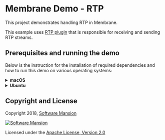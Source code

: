 # Membrane Demo - RTP

This project demonstrates handling RTP in Membrane.

This example uses [RTP plugin](https://github.com/membraneframework/membrane_rtp_plugin) that is responsible for
receiving and sending RTP streams.

## Prerequisites and running the demo

Below is the instruction for the installation of required dependencies and how to run this demo on various operating systems:

<details>
<summary>
<b>macOS</b>
</summary>

### Prerequisites

Make sure you have the following packages installed in your system:

- FFmpeg 4.x
- SDL 2
- PortAudio

```shell
brew install ffmpeg portaudio sdl2
```

Furthermore, make sure you have `Elixir` and `Erlang` installed on your machine. For installation details, see: https://elixir-lang.org/install.html

### Run the demo

To run the demo, clone the membrane_demo repository and checkout to the demo directory:

```shell
git clone https://github.com/membraneframework/membrane_demo
cd membrane_demo/rtp
```

Then you need to download the dependencies of the mix project:

```shell
mix deps.get
```

You may be asked to install `Hex` and then `rebar3`.

> In case of issues with compilation of ex_libsrtp, enter:
>
> ```shell
> mix deps.update bundlex
> ```
>
> and then install pkg-config and srtp:
>
> ```shell
> brew install pkg-config srtp
> ```

> In case of issues with compilation of membrane_opus_plugin, install `opus`:
>
> ```shell
> brew install opus
> ```
>
> and if you have macOS M1/M2 (Apple silicon) add following lines to your `~/.zshrc` file:
>
> ```shell
> export C_INCLUDE_PATH=$C_INCLUDE_PATH:$(brew --cellar)/opus/1.3.1/include
> export LIBRARY_PATH=$LIBRARY_PATH:$(brew --cellar)/opus/1.3.1/lib
> ```
>
> and restart your terminal.

Finally, you can run the demo:

- Open a terminal in the project directory
- Type: `mix run --no-halt receive.exs`
- Open another terminal in the project directory
- Type: `mix run --no-halt send.exs`

You should be able to see an SDL player showing an example video.

The sender pipeline (run with `send.exs`) takes sample audio and video files and sends them with RTP.
The receiving pipeline (run with `receive.exs`) depayloads the audio and video streams and plays them.

If you wish to stream using SRTP, add `--secure` flag when running both `receive.exs` and `send.exs`.

Alternatively, the stream can be sent using [gstreamer](https://gstreamer.freedesktop.org/). In this case, you only need to start the receiving pipeline:

```shell
mix run --no-halt receive.exs
```

and launch gstreamer:

```shell
gst-launch-1.0 -v audiotestsrc ! audio/x-raw,rate=48000,channels=2 ! opusenc ! rtpopuspay pt=120 ! udpsink host=127.0.0.1 port=5002\
    videotestsrc ! video/x-raw,format=I420 ! x264enc key-int-max=10 tune=zerolatency ! rtph264pay pt=96 ! udpsink host=127.0.0.1 port=5000
```

</details>

<details>
<summary>
<b>Ubuntu</b>
</summary>

### Prerequisites

Make sure you have the following packages installed in your system:

- FFmpeg 4.x
- SDL 2
- PortAudio

```shell
apt install ffmpeg portaudio19-dev libsdl2-dev
```

Furthermore, make sure you have `Elixir` and `Erlang` installed on your machine. For installation details, see: https://elixir-lang.org/install.html

On Ubuntu, we recommend installation through `asdf`, see: https://asdf-vm.com/guide/getting-started.html

### Run the demo

To run the demo, clone the membrane_demo repository and checkout to the demo directory:

```shell
git clone https://github.com/membraneframework/membrane_demo
cd membrane_demo/rtp
```

Then you need to download the dependencies of the mix project:

```shell
mix deps.get
```

You may be asked to install `Hex` and then `rebar3`.

> In case of installation issues with Hex on Ubuntu, try updating the system packages first by entering the command:
>
> ```shell
> sudo apt-get update
> ```

> In case of issues with compilation of ex_libsrtp, enter:
>
> ```shell
> mix deps.update bundlex
> ```

> In case of issues with compilation of membrane_opus_plugin, install `opus`:
>
> ```shell
> apt install libopus-dev
> ```
>
> and then install `libavcodec`:
>
> ```shell
> apt install libavcodec-dev
> ```

Finally, you can run the demo:

- Open a terminal in the project directory
- Type: `mix run --no-halt receive.exs`
- Open another terminal in the project directory
- Type: `mix run --no-halt send.exs`

You should be able to see an SDL player showing an example video.

The sender pipeline (run with `send.exs`) takes sample audio and video files and sends them with RTP.
The receiving pipeline (run with `receive.exs`) depayloads the audio and video streams and plays them.

If you wish to stream using SRTP, add `--secure` flag when running both `receive.exs` and `send.exs`.

Alternatively, the stream can be sent using [gstreamer](https://gstreamer.freedesktop.org/). In this case, you only need to start the receiving pipeline:

```shell
mix run --no-halt receive.exs
```

and launch gstreamer:

```shell
gst-launch-1.0 -v audiotestsrc ! audio/x-raw,rate=48000,channels=2 ! opusenc ! rtpopuspay pt=120 ! udpsink host=127.0.0.1 port=5002\
    videotestsrc ! video/x-raw,format=I420 ! x264enc key-int-max=10 tune=zerolatency ! rtph264pay pt=96 ! udpsink host=127.0.0.1 port=5000
```

</details>

## Copyright and License

Copyright 2018, [Software Mansion](https://swmansion.com/?utm_source=git&utm_medium=readme&utm_campaign=membrane)

[![Software Mansion](https://membraneframework.github.io/static/logo/swm_logo_readme.png)](https://swmansion.com/?utm_source=git&utm_medium=readme&utm_campaign=membrane)

Licensed under the [Apache License, Version 2.0](LICENSE)
